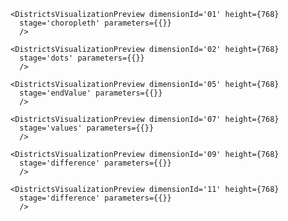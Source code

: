
```react|noSource
<DistrictsVisualizationPreview dimensionId='01' height={768}
  stage='choropleth' parameters={{}}
  />
```

```react|noSource
<DistrictsVisualizationPreview dimensionId='02' height={768}
  stage='dots' parameters={{}}
  />
```

```react|noSource
<DistrictsVisualizationPreview dimensionId='05' height={768}
  stage='endValue' parameters={{}}
  />
```

```react|noSource
<DistrictsVisualizationPreview dimensionId='07' height={768}
  stage='values' parameters={{}}
  />
```

```react|noSource
<DistrictsVisualizationPreview dimensionId='09' height={768}
  stage='difference' parameters={{}}
  />
```

```react|noSource
<DistrictsVisualizationPreview dimensionId='11' height={768}
  stage='difference' parameters={{}}
  />
```
